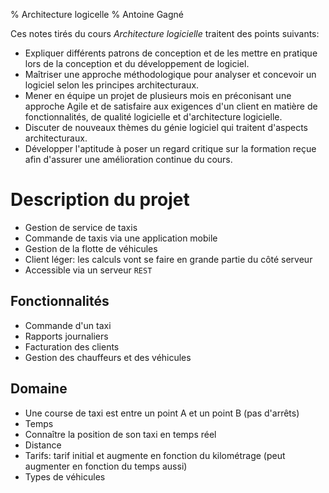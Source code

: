 % Architecture logicelle
% Antoine Gagné

Ces notes tirés du cours *Architecture logicielle* traitent des points suivants:

* Expliquer différents patrons de conception et de les mettre en pratique
  lors de la conception et du développement de logiciel.
* Maîtriser une approche méthodologique pour analyser et concevoir un
  logiciel selon les principes architecturaux.
* Mener en équipe un projet de plusieurs mois en préconisant une approche
  Agile et de satisfaire aux exigences d'un client en matière de
  fonctionnalités, de qualité logicielle et d'architecture logicielle.
* Discuter de nouveaux thèmes du génie logiciel qui traitent d'aspects
  architecturaux.
* Développer l'aptitude à poser un regard critique sur la formation reçue
  afin d'assurer une amélioration continue du cours.

# Description du projet

* Gestion de service de taxis
* Commande de taxis via une application mobile
* Gestion de la flotte de véhicules
* Client léger: les calculs vont se faire en grande partie du côté serveur
* Accessible via un serveur `REST`

## Fonctionnalités

* Commande d'un taxi
* Rapports journaliers
* Facturation des clients
* Gestion des chauffeurs et des véhicules

## Domaine

* Une course de taxi est entre un point A et un point B (pas d'arrêts)
* Temps
* Connaître la position de son taxi en temps réel
* Distance
* Tarifs: tarif initial et augmente en fonction du kilométrage (peut augmenter
  en fonction du temps aussi)
* Types de véhicules
